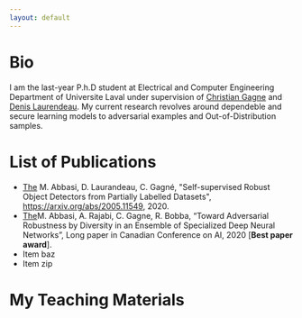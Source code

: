 ```yaml
---
layout: default
---
```



# Bio
I am the last-year P.h.D student at Electrical and Computer Engineering Department of Universite Laval under supervision of [Christian Gagne](http://vision.gel.ulaval.ca/~cgagne/) and [Denis Laurendeau](http://vision.gel.ulaval.ca/~laurend/). My current research revolves around dependeble and secure learning models to adversarial examples and Out-of-Distribution samples. 



# List of Publications

*   [The](/images/Our_proposal.jpg) M. Abbasi, D. Laurandeau, C. Gagné, "Self-supervised Robust Object Detectors from Partially Labelled Datasets", https://arxiv.org/abs/2005.11549, 2020.
*   [The](/images/Ensemble.jpg)M. Abbasi, A. Rajabi, C. Gagne, R. Bobba, “Toward Adversarial Robustness by Diversity in an Ensemble of Specialized Deep Neural Networks”, Long paper in Canadian Conference on AI, 2020 [**Best paper award**].
*   Item baz
*   Item zip

# My Teaching Materials

